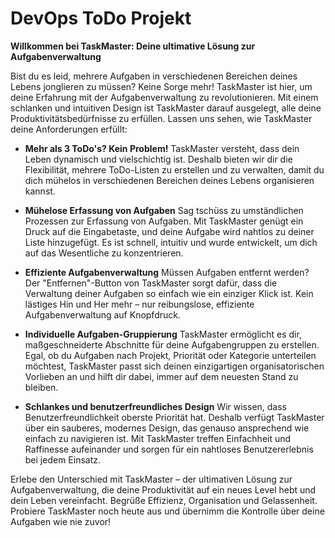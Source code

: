# DevOps ToDo Projekt

**Willkommen bei TaskMaster: Deine ultimative Lösung zur Aufgabenverwaltung**

Bist du es leid, mehrere Aufgaben in verschiedenen Bereichen deines Lebens jonglieren zu müssen? Keine Sorge mehr! TaskMaster ist hier, um deine Erfahrung mit der Aufgabenverwaltung zu revolutionieren. Mit einem schlanken und intuitiven Design ist TaskMaster darauf ausgelegt, alle deine Produktivitätsbedürfnisse zu erfüllen. Lassen uns sehen, wie TaskMaster deine Anforderungen erfüllt:

- **Mehr als 3 ToDo's? Kein Problem!**
TaskMaster versteht, dass dein Leben dynamisch und vielschichtig ist. Deshalb bieten wir dir die Flexibilität, mehrere ToDo-Listen zu erstellen und zu verwalten, damit du dich mühelos in verschiedenen Bereichen deines Lebens organisieren kannst.

- **Mühelose Erfassung von Aufgaben**
Sag tschüss zu umständlichen Prozessen zur Erfassung von Aufgaben. Mit TaskMaster genügt ein Druck auf die Eingabetaste, und deine Aufgabe wird nahtlos zu deiner Liste hinzugefügt. Es ist schnell, intuitiv und wurde entwickelt, um dich auf das Wesentliche zu konzentrieren.

- **Effiziente Aufgabenverwaltung**
Müssen Aufgaben entfernt werden? Der "Entfernen"-Button von TaskMaster sorgt dafür, dass die Verwaltung deiner Aufgaben so einfach wie ein einziger Klick ist. Kein lästiges Hin und Her mehr – nur reibungslose, effiziente Aufgabenverwaltung auf Knopfdruck.

- **Individuelle Aufgaben-Gruppierung**
TaskMaster ermöglicht es dir, maßgeschneiderte Abschnitte für deine Aufgabengruppen zu erstellen. Egal, ob du Aufgaben nach Projekt, Priorität oder Kategorie unterteilen möchtest, TaskMaster passt sich deinen einzigartigen organisatorischen Vorlieben an und hilft dir dabei, immer auf dem neuesten Stand zu bleiben.

- **Schlankes und benutzerfreundliches Design**
Wir wissen, dass Benutzerfreundlichkeit oberste Priorität hat. Deshalb verfügt TaskMaster über ein sauberes, modernes Design, das genauso ansprechend wie einfach zu navigieren ist. Mit TaskMaster treffen Einfachheit und Raffinesse aufeinander und sorgen für ein nahtloses Benutzererlebnis bei jedem Einsatz.

Erlebe den Unterschied mit TaskMaster – der ultimativen Lösung zur Aufgabenverwaltung, die deine Produktivität auf ein neues Level hebt und dein Leben vereinfacht. Begrüße Effizienz, Organisation und Gelassenheit. Probiere TaskMaster noch heute aus und übernimm die Kontrolle über deine Aufgaben wie nie zuvor!
